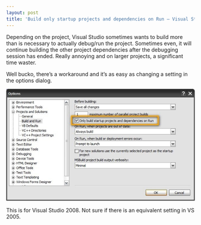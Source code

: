 ```yaml
---
layout: post  
title: 'Build only startup projects and dependencies on Run – Visual Studio'
---
```

Depending on the project, Visual Studio sometimes wants to build more than is necessary to actually debug/run the project. Sometimes even, it will continue building the other project dependencies after the debugging session has ended. Really annoying and on larger projects, a significant time waster.

Well bucko, there’s a workaround and it’s as easy as changing a setting in the options dialog.

![options](/cdn/images/blog/Buildonlystartupprojectsanddependencieso_E0B1/options.jpg)

This is for Visual Studio 2008. Not sure if there is an equivalent setting in VS 2005.
